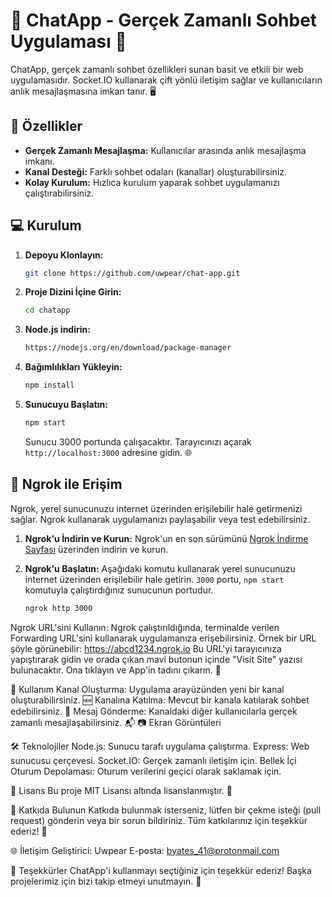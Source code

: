 # 📢 ChatApp - Gerçek Zamanlı Sohbet Uygulaması 💬

ChatApp, gerçek zamanlı sohbet özellikleri sunan basit ve etkili bir web uygulamasıdır. Socket.IO kullanarak çift yönlü iletişim sağlar ve kullanıcıların anlık mesajlaşmasına imkan tanır. 🖥️

## 🚀 Özellikler

- **Gerçek Zamanlı Mesajlaşma:** Kullanıcılar arasında anlık mesajlaşma imkanı.
- **Kanal Desteği:** Farklı sohbet odaları (kanallar) oluşturabilirsiniz.
- **Kolay Kurulum:** Hızlıca kurulum yaparak sohbet uygulamanızı çalıştırabilirsiniz.

## 💻 Kurulum

1. **Depoyu Klonlayın:**
    ```bash
    git clone https://github.com/uwpear/chat-app.git
    ```

2. **Proje Dizini İçine Girin:**
    ```bash
    cd chatapp
    ```
    
2. **Node.js indirin:**
    ```bash
    https://nodejs.org/en/download/package-manager
    ```

3. **Bağımlılıkları Yükleyin:**
    ```bash
    npm install
    ```

4. **Sunucuyu Başlatın:**
    ```bash
    npm start
    ```

    Sunucu 3000 portunda çalışacaktır. Tarayıcınızı açarak `http://localhost:3000` adresine gidin. 🌐

## 📡 Ngrok ile Erişim

Ngrok, yerel sunucunuzu internet üzerinden erişilebilir hale getirmenizi sağlar. Ngrok kullanarak uygulamanızı paylaşabilir veya test edebilirsiniz.

1. **Ngrok'u İndirin ve Kurun:**
   Ngrok'un en son sürümünü [Ngrok İndirme Sayfası](https://ngrok.com/download) üzerinden indirin ve kurun.

2. **Ngrok'u Başlatın:**
   Aşağıdaki komutu kullanarak yerel sunucunuzu internet üzerinden erişilebilir hale getirin. `3000` portu, `npm start` komutuyla çalıştırdığınız sunucunun portudur.

   ```bash
   ngrok http 3000
   
Ngrok URL'sini Kullanın: Ngrok çalıştırıldığında, terminalde verilen Forwarding URL'sini kullanarak uygulamanıza erişebilirsiniz. Örnek bir URL şöyle görünebilir: https://abcd1234.ngrok.io Bu URL'yi tarayıcınıza yapıştırarak gidin ve orada çıkan mavi butonun içinde "Visit Site" yazısı bulunacaktır. Ona tıklayın ve App'in tadını çıkarın. 🔗

🔧 Kullanım
Kanal Oluşturma: Uygulama arayüzünden yeni bir kanal oluşturabilirsiniz. 🆕
Kanalına Katılma: Mevcut bir kanala katılarak sohbet edebilirsiniz. 🔗
Mesaj Gönderme: Kanaldaki diğer kullanıcılarla gerçek zamanlı mesajlaşabilirsiniz. 📬
📷 Ekran Görüntüleri

🛠️ Teknolojiler
Node.js: Sunucu tarafı uygulama çalıştırma.
Express: Web sunucusu çerçevesi.
Socket.IO: Gerçek zamanlı iletişim için.
Bellek İçi Oturum Depolaması: Oturum verilerini geçici olarak saklamak için.

📜 Lisans
Bu proje MIT Lisansı altında lisanslanmıştır. 📑

💬 Katkıda Bulunun
Katkıda bulunmak isterseniz, lütfen bir çekme isteği (pull request) gönderin veya bir sorun bildiriniz. Tüm katkılarınız için teşekkür ederiz! 🙏

🌐 İletişim
Geliştirici: Uwpear
E-posta: byates_41@protonmail.com

🎉 Teşekkürler
ChatApp'i kullanmayı seçtiğiniz için teşekkür ederiz! Başka projelerimiz için bizi takip etmeyi unutmayın. 🚀
